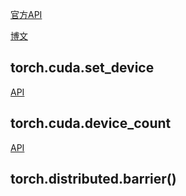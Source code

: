 

[官方API](https://pytorch.org/docs/master/generated/torch.nn.parallel.DistributedDataParallel.html)

[博文](https://blog.csdn.net/bsegebr/article/details/126064694)


## torch.cuda.set_device
[API](https://pytorch.org/docs/stable/_modules/torch/cuda.html#set_device)

## torch.cuda.device_count
[API](https://pytorch.org/docs/master/generated/torch.cuda.device_count.html?highlight=torch+cuda+device_count#torch.cuda.device_count)

##  torch.distributed.barrier()
